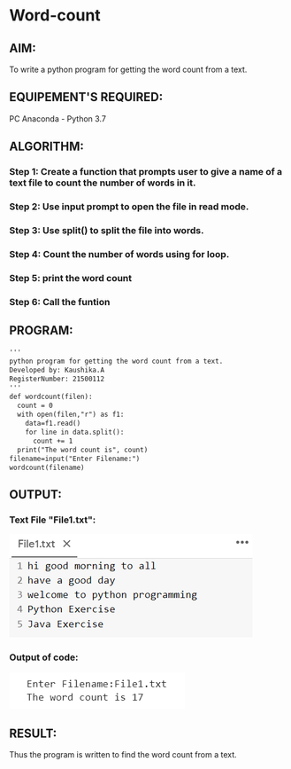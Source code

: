 # Word-count
## AIM:
To write a python program for getting the word count from a text.
## EQUIPEMENT'S REQUIRED: 
PC
Anaconda - Python 3.7
## ALGORITHM: 
### Step 1: Create a function that prompts user to give a name of a text file to count the number of words in it.

### Step 2: Use input prompt to open the file in read mode.
 
### Step 3: Use split() to split the file into words.

### Step 4: Count the number of words using for loop.

### Step 5: print the word count

### Step 6: Call the funtion 

## PROGRAM:
```
'''
python program for getting the word count from a text.
Developed by: Kaushika.A
RegisterNumber: 21500112
'''
def wordcount(filen):
  count = 0
  with open(filen,"r") as f1:
    data=f1.read()
    for line in data.split():
      count += 1
  print("The word count is", count)
filename=input("Enter Filename:")
wordcount(filename)
```

## OUTPUT:
### Text File "File1.txt":
![text](file1.png)
### Output of code:

![output](output.png)

## RESULT:
Thus the program is written to find the word count from a text.

